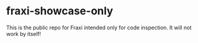 # fraxi-showcase-only
This is the public repo for Fraxi intended only for code inspection.
It will not work by itself!